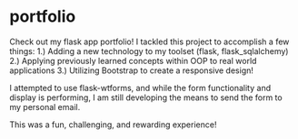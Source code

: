 # portfolio
Check out my flask app portfolio!
I tackled this project to accomplish a few things:
1.) Adding a new technology to my toolset (flask, flask_sqlalchemy)
2.) Applying previously learned concepts within OOP to real world applications
3.) Utilizing Bootstrap to create a responsive design!

I attempted to use flask-wtforms, and while the form functionality and display is performing, I am still developing the means to send the form to my personal email.

This was a fun, challenging, and rewarding experience!
